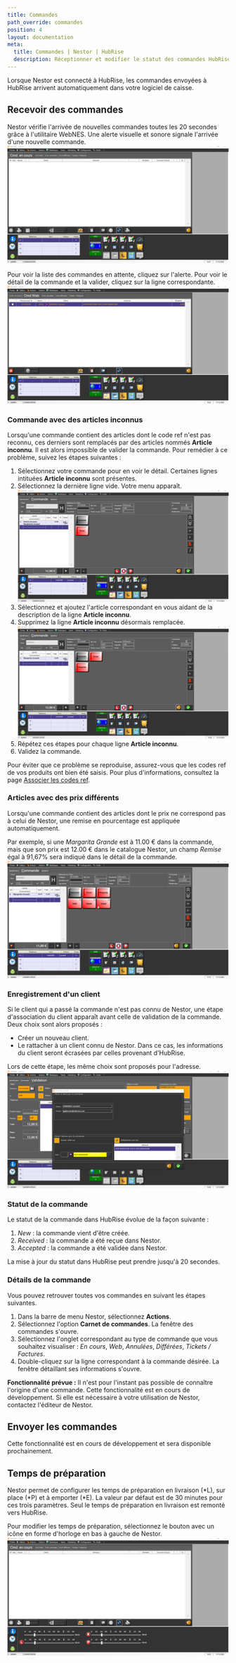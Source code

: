 ```yaml
---
title: Commandes
path_override: commandes
position: 4
layout: documentation
meta:
  title: Commandes | Nestor | HubRise
  description: Réceptionner et modifier le statut des commandes HubRise reçues dans Nestor. Connectez vos applications à HubRise avec facilité et synchronisez vos données.
---
```


Lorsque Nestor est connecté à HubRise, les commandes envoyées à HubRise arrivent automatiquement dans votre logiciel de caisse.

## Recevoir des commandes

Nestor vérifie l'arrivée de nouvelles commandes toutes les 20 secondes grâce à l'utilitaire WebNES. Une alerte visuelle et sonore signale l'arrivée d'une nouvelle commande.
![Commandes - Alerte commande web](./images/012-nestor-order-alert.png)

Pour voir la liste des commandes en attente, cliquez sur l'alerte. Pour voir le détail de la commande et la valider, cliquez sur la ligne correspondante.
![Commandes - Commandes web](./images/013-nestor-web-orders.png)

### Commande avec des articles inconnus

Lorsqu'une commande contient des articles dont le code ref n'est pas reconnu, ces derniers sont remplacés par des articles nommés **Article inconnu**. Il est alors impossible de valider la commande. Pour remédier à ce problème, suivez les étapes suivantes :

1. Sélectionnez votre commande pour en voir le détail. Certaines lignes intituées **Article inconnu** sont présentes.
1. Sélectionnez la dernière ligne vide. Votre menu apparaît.
   ![Commandes - Article inconnu](./images/014-nestor-order-unknown-item.png)
1. Sélectionnez et ajoutez l'article correspondant en vous aidant de la description de la ligne **Article inconnu**.
1. Supprimez la ligne **Article inconnu** désormais remplacée.
   ![Commandes - Commande sans article inconnu](./images/015-nestor-order-valid.png)
1. Répétez ces étapes pour chaque ligne **Article inconnu**.
1. Validez la commande.

Pour éviter que ce problème se reproduise, assurez-vous que les codes ref de vos produits ont bien été saisis. Pour plus d'informations, consultez la page [Associer les codes ref](/apps/nestor/associer-codes-ref).

### Articles avec des prix différents

Lorsqu'une commande contient des articles dont le prix ne correspond pas à celui de Nestor, une remise en pourcentage est appliquée automatiquement.

Par exemple, si une _Margarita Grande_ est à 11.00 € dans la commande, mais que son prix est 12.00 € dans le catalogue Nestor, un champ _Remise_ égal à 91,67% sera indiqué dans le détail de la commande.
![Commandes - Article avec remise](./images/018-nestor-discount.png)

### Enregistrement d'un client

Si le client qui a passé la commande n'est pas connu de Nestor, une étape d'association du client apparaît avant celle de validation de la commande. Deux choix sont alors proposés :

- Créer un nouveau client.
- Le rattacher à un client connu de Nestor. Dans ce cas, les informations du client seront écrasées par celles provenant d'HubRise.

Lors de cette étape, les même choix sont proposés pour l'adresse.
![Commandes - Associer client et adresse](./images/016-nestor-link-customer-address.png)

### Statut de la commande

Le statut de la commande dans HubRise évolue de la façon suivante :

1. _New_ : la commande vient d'être créée.
1. _Received_ : la commande a été reçue dans Nestor.
1. _Accepted_ : la commande a été validée dans Nestor.

La mise à jour du statut dans HubRise peut prendre jusqu'à 20 secondes.

### Détails de la commande

Vous pouvez retrouver toutes vos commandes en suivant les étapes suivantes.

1. Dans la barre de menu Nestor, sélectionnez **Actions**.
1. Sélectionnez l'option **Carnet de commandes**. La fenêtre des commandes s'ouvre.
1. Sélectionnez l'onglet correspondant au type de commande que vous souhaitez visualiser : _En cours_, _Web_, _Annulées_, _Différées_, _Tickets / Factures_.
1. Double-cliquez sur la ligne correspondant à la commande désirée. La fenêtre détaillant ses informations s'ouvre.

**Fonctionnalité prévue :** Il n'est pour l'instant pas possible de connaître l'origine d'une commande. Cette fonctionnalité est en cours de développement. Si elle est nécessaire à votre utilisation de Nestor, contactez l'éditeur de Nestor.

## Envoyer les commandes

Cette fonctionnalité est en cours de développement et sera disponible prochainement.

## Temps de préparation

Nestor permet de configurer les temps de préparation en livraison (*L), sur place (*P) et à emporter (\*E). La valeur par défaut est de 30 minutes pour ces trois paramètres. Seul le temps de préparation en livraison est remonté vers HubRise.

Pour modifier les temps de préparation, sélectionnez le bouton avec un icône en forme d'horloge en bas à gauche de Nestor.
![Commandes - Configurer temps de préparation](./images/017-nestor-time-configuration.png)
